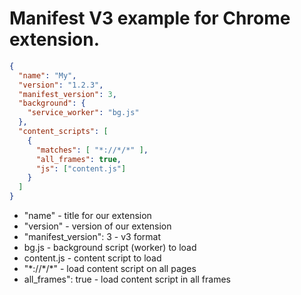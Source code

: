 # Manifest V3 example for Chrome extension.

```json
{
  "name": "My",
  "version": "1.2.3",
  "manifest_version": 3,
  "background": {
    "service_worker": "bg.js"
  },
  "content_scripts": [
    {
      "matches": [ "*://*/*" ],
      "all_frames": true,
      "js": ["content.js"]
    }
  ]
}
```

- "name" - title for our extension
- "version" - version of our extension
- "manifest_version": 3 - v3 format
- bg.js - background script (worker) to load
- content.js - content script to load
- "\*://\*/\*" - load content script on all pages
- all_frames": true - load content script in all frames
